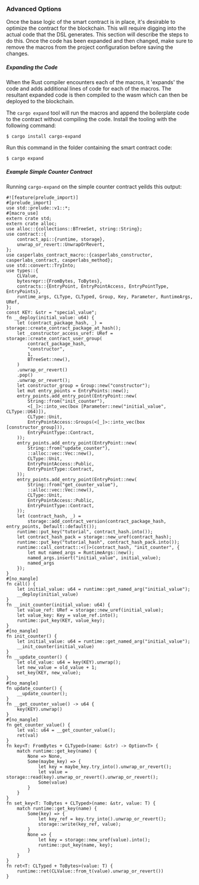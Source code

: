 ### Advanced Options 
Once the base logic of the smart contract is in place, it's desirable to optimize the contract 
for the blockchain. This will require digging into the actual code that the DSL generates. 
This section will describe the steps to do this. Once the code has been expanded and then 
changed, make sure to remove the macros from the project configuration before saving the changes.

##### Expanding the Code
When the Rust compiler encounters each of the macros, it 'expands' the code and adds additional 
lines of code for each of the macros. The resultant expanded code is then compiled to the wasm 
which can then be deployed to the blockchain.

The `cargo expand` tool will run the macros and append the boilerplate code to the contract 
without compiling the code. Install the tooling with the following command:
```
$ cargo install cargo-expand
```

Run this command in the folder containing the smart contract code:
```
$ cargo expand
```

##### Example Simple Counter Contract
Running `cargo-expand` on the simple counter contract yeilds this output:
```
#![feature(prelude_import)]
#[prelude_import]
use std::prelude::v1::*;
#[macro_use]
extern crate std;
extern crate alloc;
use alloc::{collections::BTreeSet, string::String};
use contract::{
    contract_api::{runtime, storage},
    unwrap_or_revert::UnwrapOrRevert,
};
use casperlabs_contract_macro::{casperlabs_constructor, casperlabs_contract, casperlabs_method};
use std::convert::TryInto;
use types::{
    CLValue,
    bytesrepr::{FromBytes, ToBytes},
    contracts::{EntryPoint, EntryPointAccess, EntryPointType, EntryPoints},
    runtime_args, CLType, CLTyped, Group, Key, Parameter, RuntimeArgs, URef,
};
const KEY: &str = "special_value";
fn __deploy(initial_value: u64) {
    let (contract_package_hash, _) = storage::create_contract_package_at_hash();
    let _constructor_access_uref: URef = storage::create_contract_user_group(
        contract_package_hash,
        "constructor",
        1,
        BTreeSet::new(),
    )
    .unwrap_or_revert()
    .pop()
    .unwrap_or_revert();
    let constructor_group = Group::new("constructor");
    let mut entry_points = EntryPoints::new();
    entry_points.add_entry_point(EntryPoint::new(
        String::from("init_counter"),
        <[_]>::into_vec(box [Parameter::new("initial_value", CLType::U64)]),
        CLType::Unit,
        EntryPointAccess::Groups(<[_]>::into_vec(box [constructor_group])),
        EntryPointType::Contract,
    ));
    entry_points.add_entry_point(EntryPoint::new(
        String::from("update_counter"),
        ::alloc::vec::Vec::new(),
        CLType::Unit,
        EntryPointAccess::Public,
        EntryPointType::Contract,
    ));
    entry_points.add_entry_point(EntryPoint::new(
        String::from("get_counter_value"),
        ::alloc::vec::Vec::new(),
        CLType::Unit,
        EntryPointAccess::Public,
        EntryPointType::Contract,
    ));
    let (contract_hash, _) =
        storage::add_contract_version(contract_package_hash, entry_points, Default::default());
    runtime::put_key("tutorial", contract_hash.into());
    let contract_hash_pack = storage::new_uref(contract_hash);
    runtime::put_key("tutorial_hash", contract_hash_pack.into());
    runtime::call_contract::<()>(contract_hash, "init_counter", {
        let mut named_args = RuntimeArgs::new();
        named_args.insert("initial_value", initial_value);
        named_args
    });
}
#[no_mangle]
fn call() {
    let initial_value: u64 = runtime::get_named_arg("initial_value");
    __deploy(initial_value)
}
fn __init_counter(initial_value: u64) {
    let value_ref: URef = storage::new_uref(initial_value);
    let value_key: Key = value_ref.into();
    runtime::put_key(KEY, value_key);
}
#[no_mangle]
fn init_counter() {
    let initial_value: u64 = runtime::get_named_arg("initial_value");
    __init_counter(initial_value)
}
fn __update_counter() {
    let old_value: u64 = key(KEY).unwrap();
    let new_value = old_value + 1;
    set_key(KEY, new_value);
}
#[no_mangle]
fn update_counter() {
    __update_counter();
}
fn __get_counter_value() -> u64 {
    key(KEY).unwrap()
}
#[no_mangle]
fn get_counter_value() {
    let val: u64 = __get_counter_value();
    ret(val)
}
fn key<T: FromBytes + CLTyped>(name: &str) -> Option<T> {
    match runtime::get_key(name) {
        None => None,
        Some(maybe_key) => {
            let key = maybe_key.try_into().unwrap_or_revert();
            let value = storage::read(key).unwrap_or_revert().unwrap_or_revert();
            Some(value)
        }
    }
}
fn set_key<T: ToBytes + CLTyped>(name: &str, value: T) {
    match runtime::get_key(name) {
        Some(key) => {
            let key_ref = key.try_into().unwrap_or_revert();
            storage::write(key_ref, value);
        }
        None => {
            let key = storage::new_uref(value).into();
            runtime::put_key(name, key);
        }
    }
}
fn ret<T: CLTyped + ToBytes>(value: T) {
    runtime::ret(CLValue::from_t(value).unwrap_or_revert())
}
```
